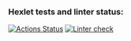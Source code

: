### Hexlet tests and linter status:
[![Actions Status](https://github.com/saintodes/python-project-83/actions/workflows/hexlet-check.yml/badge.svg)](https://github.com/saintodes/python-project-83/actions)
[![Linter check](https://github.com/saintodes/python-project-83/actions/workflows/python-app.yml/badge.svg)](https://github.com/saintodes/python-project-83/actions/workflows/python-app.yml)